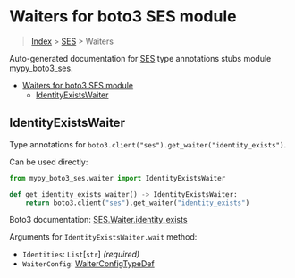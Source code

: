 # Waiters for boto3 SES module

> [Index](..) > [SES](.) > Waiters

Auto-generated documentation for
[SES](https://boto3.amazonaws.com/v1/documentation/api/latest/reference/services/ses.html#SES)
type annotations stubs module
[mypy_boto3_ses](https://pypi.org/project/mypy-boto3-ses/).

- [Waiters for boto3 SES module](#waiters-for-boto3-ses-module)
  - [IdentityExistsWaiter](#identityexistswaiter)

## IdentityExistsWaiter

Type annotations for `boto3.client("ses").get_waiter("identity_exists")`.

Can be used directly:

```python
from mypy_boto3_ses.waiter import IdentityExistsWaiter

def get_identity_exists_waiter() -> IdentityExistsWaiter:
    return boto3.client("ses").get_waiter("identity_exists")
```

Boto3 documentation:
[SES.Waiter.identity_exists](https://boto3.amazonaws.com/v1/documentation/api/latest/reference/services/ses.html#SES.Waiter.IdentityExists)

Arguments for `IdentityExistsWaiter.wait` method:

- `Identities`: `List`\[`str`\] *(required)*
- `WaiterConfig`: [WaiterConfigTypeDef](./type_defs.md#waiterconfigtypedef)
